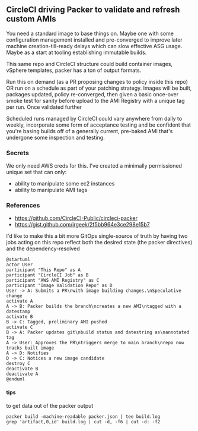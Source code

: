 ## CircleCI driving Packer to validate and refresh custom AMIs

You need a standard image to base things on. Maybe one with some configuration management
installed and pre-converged to improve later machine creation-till-ready delays which can slow
effective ASG usage. Maybe as a start at tooling establishing immutable builds.

This same repo and CircleCI structure could build container images, vSphere templates, packer
has a ton of output formats. 

Run this on demand (as a PR proposing changes to policy inside this repo) OR run on a schedule
as part of your patching strategy.  Images will be built, packages updated, policy re-converged,
then given a basic once-over smoke test for sanity before upload to the AMI
Registry with a unique tag per run. Once validated further

Scheduled runs managed by CircleCI could vary anywhere from daily to weekly, incorporate some
 form of acceptance testing and be confident that you're basing builds off of a generally 
current, pre-baked AMI that's undergone some inspection and testing. 

### Secrets
We only need AWS creds for this. I've created a minimally permissioned unique set that can only:
* ability to manipulate some ec2 instances
* ability to manipulate AMI tags

### References
* https://github.com/CircleCI-Public/circleci-packer
* https://gist.github.com/irgeek/2f5bb964e3ce298e15b7


I'd like to make this a bit more GitOps single-source of truth by having two jobs acting on 
this repo reflect both the desired state (the packer directives) and the dependency-resolved 

```plantuml
@startuml
actor User
participant "This Repo" as A
participant "CircleCI Job" as B
participant "AWS AMI Registry" as C
participant "Image Validation Repo" as D
User -> A: Submits a PR\nwith image building changes.\nSpeculative change
activate A
A -> B: Packer builds the branch\ncreates a new AMI\ntagged with a datestamp
activate B
B -> C: Tagged, preliminary AMI pushed
activate C
B -> A: Packer updates git\nbuild status and datestring as\nannotated tag
A -> User: Approves the PR\ntriggers merge to main branch\nrepo now tracks built image
A -> D: Notifies 
D -> C: Notices a new image candidate
destroy C
deactivate B
deactivate A
@enduml
```


#### tips
to get data out of the packer output
```
packer build -machine-readable packer.json | tee build.log
grep 'artifact,0,id' build.log | cut -d, -f6 | cut -d: -f2
```